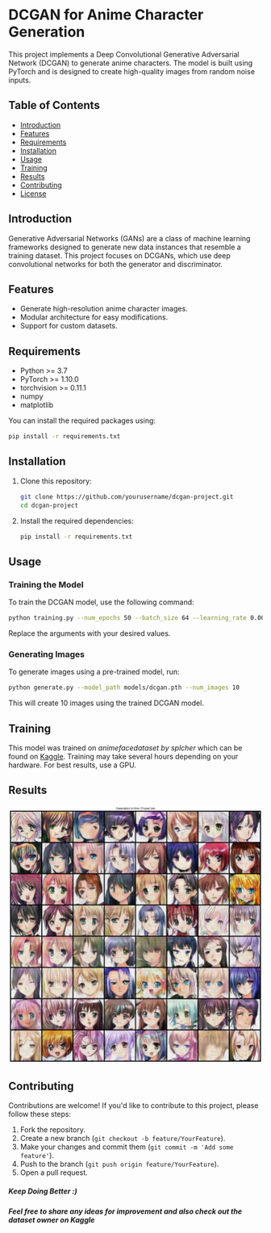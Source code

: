 
# DCGAN for Anime Character Generation

This project implements a Deep Convolutional Generative Adversarial Network (DCGAN) to generate anime characters. The model is built using PyTorch and is designed to create high-quality images from random noise inputs.

## Table of Contents
- [Introduction](#introduction)
- [Features](#features)
- [Requirements](#requirements)
- [Installation](#installation)
- [Usage](#usage)
- [Training](#training)
- [Results](#results)
- [Contributing](#contributing)
- [License](#license)

## Introduction

Generative Adversarial Networks (GANs) are a class of machine learning frameworks designed to generate new data instances that resemble a training dataset. This project focuses on DCGANs, which use deep convolutional networks for both the generator and discriminator.

## Features
- Generate high-resolution anime character images.
- Modular architecture for easy modifications.
- Support for custom datasets.

## Requirements

- Python >= 3.7
- PyTorch >= 1.10.0
- torchvision >= 0.11.1
- numpy
- matplotlib

You can install the required packages using:

```bash
pip install -r requirements.txt
```

## Installation

1. Clone this repository:

   ```bash
   git clone https://github.com/yourusername/dcgan-project.git
   cd dcgan-project
   ```

2. Install the required dependencies:

   ```bash
   pip install -r requirements.txt
   ```

## Usage

### Training the Model

To train the DCGAN model, use the following command:

```bash
python training.py --num_epochs 50 --batch_size 64 --learning_rate 0.0002
```

Replace the arguments with your desired values.

### Generating Images

To generate images using a pre-trained model, run:

```bash
python generate.py --model_path models/dcgan.pth --num_images 10
```

This will create 10 images using the trained DCGAN model.

## Training

This model was trained on *animefacedataset by splcher* which can be found on [Kaggle](https://www.kaggle.com/datasets/splcher/animefacedataset). Training may take several hours depending on your hardware. For best results, use a GPU.

## Results

![Generated Image Example](/Dcgans.png)


## Contributing

Contributions are welcome! If you'd like to contribute to this project, please follow these steps:

1. Fork the repository.
2. Create a new branch (`git checkout -b feature/YourFeature`).
3. Make your changes and commit them (`git commit -m 'Add some feature'`).
4. Push to the branch (`git push origin feature/YourFeature`).
5. Open a pull request.

##### Keep Doing Better :)
##### Feel free to share any ideas for improvement and also check out the dataset owner on Kaggle
